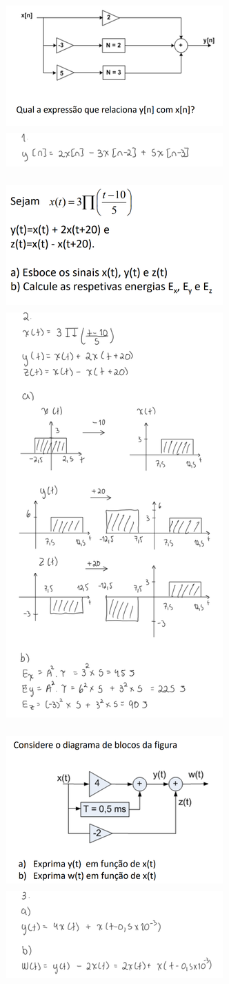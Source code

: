 <div align=center> 

![](imgs/Ex1.png)

</div>

<div align=center> 

![](imgs/Rp1.png)

</div>

#

<div align=center> 

![](imgs/Ex2.png)

</div>

<div align=center> 

![](imgs/Rp2.png)

</div>

#

<div align=center> 

![](imgs/Ex3.png)

</div>

<div align=center> 

![](imgs/Rp3.png)

</div>
